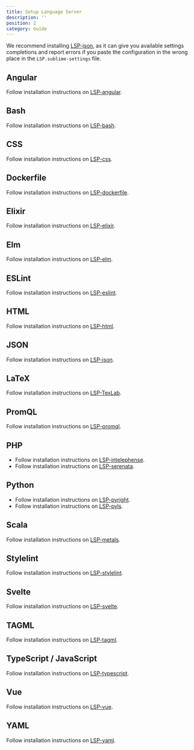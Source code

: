```yaml
---
title: Setup Language Server
description: ''
position: 2
category: Guide
---
```


<alert type="info">

We recommend installing [LSP-json](https://packagecontrol.io/packages/LSP-json), as it can give you available settings completions and report errors if you paste the configuration in the wrong place in the `LSP.sublime-settings` file.

</alert>

## Angular

Follow installation instructions on [LSP-angular](https://github.com/sublimelsp/LSP-angular).

## Bash

Follow installation instructions on [LSP-bash](https://github.com/sublimelsp/LSP-bash).

## CSS

Follow installation instructions on [LSP-css](https://github.com/sublimelsp/LSP-css).

## Dockerfile

Follow installation instructions on [LSP-dockerfile](https://github.com/sublimelsp/LSP-dockerfile).

## Elixir

Follow installation instructions on [LSP-elixir](https://github.com/sublimelsp/LSP-elixir).

## Elm

Follow installation instructions on [LSP-elm](https://github.com/sublimelsp/LSP-elm).

## ESLint

Follow installation instructions on [LSP-eslint](https://github.com/sublimelsp/LSP-eslint).

## HTML

Follow installation instructions on [LSP-html](https://github.com/sublimelsp/LSP-html).

## JSON

Follow installation instructions on [LSP-json](https://github.com/sublimelsp/LSP-json).

## LaTeX

Follow installation instructions on [LSP-TexLab](https://github.com/sublimelsp/LSP-TexLab).

## PromQL

Follow installation instructions on [LSP-promql](https://github.com/prometheus-community/sublimelsp-promql).

## PHP

* Follow installation instructions on [LSP-intelephense](https://github.com/sublimelsp/LSP-intelephense).
* Follow installation instructions on [LSP-serenata](https://github.com/Cloudstek/LSP-serenata).

## Python

* Follow installation instructions on [LSP-pyright](https://github.com/sublimelsp/LSP-pyright).
* Follow installation instructions on [LSP-pyls](https://github.com/sublimelsp/LSP-pyls).

## Scala

Follow installation instructions on [LSP-metals](https://github.com/scalameta/metals-sublime).

## Stylelint

Follow installation instructions on [LSP-stylelint](https://github.com/sublimelsp/LSP-stylelint).

## Svelte

Follow installation instructions on [LSP-svelte](https://github.com/sublimelsp/LSP-svelte).

## TAGML

Follow installation instructions on [LSP-tagml](https://github.com/HuygensING/LSP-tagml).

## TypeScript / JavaScript

Follow installation instructions on [LSP-typescript](https://github.com/HuygensING/LSP-typescript).

## Vue

Follow installation instructions on [LSP-vue](https://github.com/sublimelsp/LSP-vue).

## YAML

Follow installation instructions on [LSP-yaml](https://github.com/sublimelsp/LSP-yaml).
